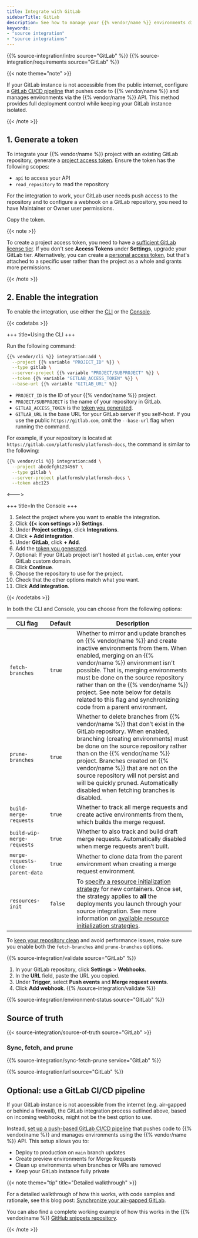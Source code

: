 ```yaml
---
title: Integrate with GitLab
sidebarTitle: GitLab
description: See how to manage your {{% vendor/name %}} environments directly from your GitLab repository.
keywords:
- "source integration"
- "source integrations"
---
```


{{% source-integration/intro source="GitLab" %}}
{{% source-integration/requirements source="GitLab" %}}

{{< note theme="note" >}}

If your GitLab instance is not accessible from the public internet, configure a [GitLab CI/CD pipeline](#optional-use-a-gitlab-cicd-pipeline) that pushes code to {{% vendor/name %}} and manages environments via the {{% vendor/name %}} API. This method provides full deployment control while keeping your GitLab instance isolated. 

{{< /note >}}

## 1. Generate a token

To integrate your {{% vendor/name %}} project with an existing GitLab repository,
generate a [project access token](https://docs.gitlab.com/ee/user/project/settings/project_access_tokens.html#create-a-project-access-token).
Ensure the token has the following scopes:

- `api` to access your API
- `read_repository` to read the repository

For the integration to work, your GitLab user needs push access to the repository and to configure a webhook on a GitLab repository, you need to have Maintainer or Owner user permissions.

Copy the token.

{{< note >}}

To create a project access token, you need to have a [sufficient GitLab license tier](https://docs.gitlab.com/ee/user/project/settings/project_access_tokens.html).
If you don't see **Access Tokens** under **Settings**, upgrade your GitLab tier.
Alternatively, you can create a [personal access token](https://docs.gitlab.com/ee/user/profile/personal_access_tokens.html),
but that's attached to a specific user rather than the project as a whole
and grants more permissions.

{{< /note >}}

## 2. Enable the integration

To enable the integration, use either the [CLI](/administration/cli.html) or the [Console](/administration/web.html).

{{< codetabs >}}

+++
title=Using the CLI
+++

Run the following command:

```bash
{{% vendor/cli %}} integration:add \
  --project {{% variable "PROJECT_ID" %}} \
  --type gitlab \
  --server-project {{% variable "PROJECT/SUBPROJECT" %}} \
  --token {{% variable "GITLAB_ACCESS_TOKEN" %}} \
  --base-url {{% variable "GITLAB_URL" %}}
```

- `PROJECT_ID` is the ID of your {{% vendor/name %}} project.
- `PROJECT/SUBPROJECT` is the name of your repository in GitLab.
- `GITLAB_ACCESS_TOKEN` is the [token you generated](#1-generate-a-token).
- `GITLAB_URL` is the base URL for your GitLab server if you self-host.
   If you use the public `https://gitlab.com`, omit the `--base-url` flag when running the command.

For example, if your repository is located at `https://gitlab.com/platformsh/platformsh-docs`,
the command is similar to the following:

```bash
{{% vendor/cli %}} integration:add \
  --project abcdefgh1234567 \
  --type gitlab \
  --server-project platformsh/platformsh-docs \
  --token abc123
```

<--->

+++
title=In the Console
+++

1. Select the project where you want to enable the integration.
1. Click **{{< icon settings >}} Settings**.
1. Under **Project settings**, click **Integrations**.
1. Click **+ Add integration**.
1. Under **GitLab**, click **+ Add**.
1. Add the [token you generated](#1-generate-a-token).
1. Optional: If your GitLab project isn’t hosted at `gitlab.com`, enter your GitLab custom domain.
1. Click **Continue**.
1. Choose the repository to use for the project.
1. Check that the other options match what you want.
1. Click **Add integration**.

{{< /codetabs >}}

In both the CLI and Console, you can choose from the following options:

| CLI flag         | Default | Description                                                               |
| ---------------- | ------- | ------------------------------------------------------------------------- |
| `fetch-branches` | `true`  | Whether to mirror and update branches on {{% vendor/name %}} and create inactive environments from them. When enabled, merging on an {{% vendor/name %}} environment isn't possible. That is, merging environments must be done on the source repository rather than on the {{% vendor/name %}} project. See note below for details related to this flag and synchronizing code from a parent environment. |
| `prune-branches` | `true`  | Whether to delete branches from {{% vendor/name %}} that don’t exist in the GitLab repository. When enabled, branching (creating environments) must be done on the source repository rather than on the {{% vendor/name %}} project. Branches created on {{% vendor/name %}} that are not on the source repository will not persist and will be quickly pruned. Automatically disabled when fetching branches is disabled. |
| `build-merge-requests` | `true` | Whether to track all merge requests and create active environments from them, which builds the merge request. |
| `build-wip-merge-requests` | `true` | Whether to also track and build draft merge requests. Automatically disabled when merge requests aren’t built. |
| `merge-requests-clone-parent-data` | `true` | Whether to clone data from the parent environment when creating a merge request environment. |
| `resources-init` | `false` | To [specify a resource initialization strategy](/manage-resources/resource-init.md#first-deployment) for new containers. Once set, the strategy applies to **all** the deployments you launch through your source integration. See more information on [available resource initialization strategies](/manage-resources/resource-init.md#specify-a-resource-initialization-strategy).

To [keep your repository clean](/learn/bestpractices/clean-repository.md) and avoid performance issues, make sure you enable both the `fetch-branches` and `prune-branches` options.

{{% source-integration/validate source="GitLab" %}}
1. In your GitLab repository, click **Settings** > **Webhooks**.
1. In the **URL** field, paste the URL you copied.
1. Under **Trigger**, select **Push events** and **Merge request events**.
1. Click **Add webhook**.
{{% /source-integration/validate %}}

{{% source-integration/environment-status source="GitLab" %}}

## Source of truth

{{< source-integration/source-of-truth source="GitLab" >}}

### Sync, fetch, and prune

{{% source-integration/sync-fetch-prune service="GitLab" %}}

{{% source-integration/url source="GitLab" %}}


## Optional: use a GitLab CI/CD pipeline

If your GitLab instance is not accessible from the internet (e.g. air-gapped or behind a firewall), the GitLab integration process outlined above, based on incoming webhooks, might not be the best option to use.

Instead, [set up a push-based GitLab CI/CD pipeline](https://devcenter.upsun.com/posts/gitlab-push-solution/) that pushes code to {{% vendor/name %}} and manages environments using the {{% vendor/name %}} API. This setup allows you to:

- Deploy to production on `main` branch updates
- Create preview environments for Merge Requests
- Clean up environments when branches or MRs are removed
- Keep your GitLab instance fully private

{{< note theme="tip" title="Detailed walkthrough" >}}

For a detailed walkthrough of how this works, with code samples and rationale, see this blog post: [Synchronize your air-gapped GitLab](https://devcenter.upsun.com/posts/gitlab-push-solution/).

You can also find a complete working example of how this works in the {{% vendor/name %}} [GitHub snippets repository](https://github.com/upsun-snippets/gitlab-ci).


{{< /note >}}



